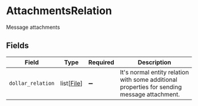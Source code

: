 # AttachmentsRelation

Message attachments


## Fields

| Field                                                                                       | Type                                                                                        | Required                                                                                    | Description                                                                                 |
| ------------------------------------------------------------------------------------------- | ------------------------------------------------------------------------------------------- | ------------------------------------------------------------------------------------------- | ------------------------------------------------------------------------------------------- |
| `dollar_relation`                                                                           | list[[File](../../models/shared/file.md)]                                                   | :heavy_minus_sign:                                                                          | It's normal entity relation with some additional properties for sending message attachment. |